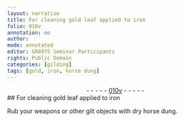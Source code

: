```yaml
---
layout: narrative
title: For cleaning gold leaf applied to iron
folio: 010v
annotation: no
author:
mode: annotated
editor: GR8975 Seminar Participants
rights: Public Domain
categories: [gilding]
tags: [gold, iron, horse dung]
---
```


 <div class="folio" align="center">- - - - - <a href="http://gallica.bnf.fr/ark:/12148/btv1b10500001g/f26.image" target="_blank">010v</a> - - - - - </div> 
## For cleaning <span class="material_format"><span class="material">gold</span> leaf</span> applied to <span class="material">iron</span>

 
 <span class="activity"></span>  Rub your weapons or other gilt objects with <span class="material_format">dry <span class="material">horse dung</span></span>. 
 